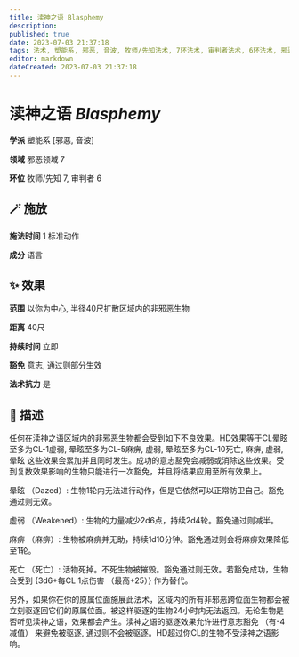 ```yaml
---
title: 渎神之语 Blasphemy
description: 
published: true
date: 2023-07-03 21:37:18
tags: 法术, 塑能系, 邪恶, 音波, 牧师/先知法术, 7环法术, 审判者法术, 6环法术, 邪恶领域
editor: markdown
dateCreated: 2023-07-03 21:37:18
---
```


# **渎神之语** *Blasphemy*

**学派** 塑能系 \[邪恶, 音波\] 

**领域** 邪恶领域 7

**环位** 牧师/先知 7, 审判者 6

## 🪄 施放

**施法时间** 1 标准动作

**成分** 语言

## ✨ 效果  

**范围** 以你为中心, 半径40尺扩散区域内的非邪恶生物

**距离** 40尺  

**持续时间** 立即 

**豁免** 意志, 通过则部分生效

**法术抗力** 是

## 📖 描述

任何在渎神之语区域内的非邪恶生物都会受到如下不良效果。HD效果等于CL晕眩至多为CL-1虚弱, 晕眩至多为CL-5麻痹, 虚弱, 晕眩至多为CL-10死亡, 麻痹, 虚弱, 晕眩    这些效果会累加并且同时发生。成功的意志豁免会减弱或消除这些效果。受到复数效果影响的生物只能进行一次豁免，并且将结果应用至所有效果上。

晕眩 （Dazed）: 生物1轮内无法进行动作，但是它依然可以正常防卫自己。豁免通过则无效。

虚弱 （Weakened）: 生物的力量减少2d6点，持续2d4轮。豁免通过则减半。

麻痹 （麻痹）: 生物被麻痹并无助，持续1d10分钟。豁免通过则会将麻痹效果降低至1轮。

死亡 （死亡）: 活物死掉。不死生物被摧毁。豁免通过则无效。若豁免成功，生物会受到 {3d6+每CL 1点伤害 （最高+25）} 作为替代。

另外，如果你在你的原属位面施展此法术，区域内的所有非邪恶跨位面生物都会被立刻驱逐回它们的原属位面。被这样驱逐的生物24小时内无法返回。无论生物是否听见渎神之语，效果都会产生。渎神之语的驱逐效果允许进行意志豁免 （有-4减值） 来避免被驱逐, 通过则不会被驱逐。HD超过你CL的生物不受渎神之语影响。
    